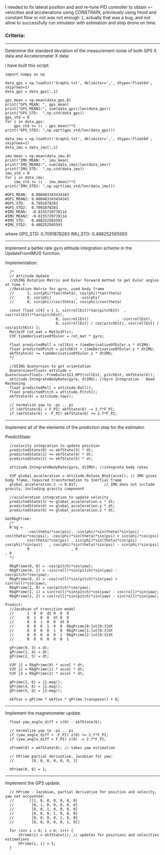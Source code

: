 

I needed to fix lateral position and and re-tune PID controller to obtain +- velocities and accelerations using CONSTRAIN, 
previously using fmod and constant flow or not was not enough :), actually that was a bug, and not allow to successfully run simulator with estimation and stop drone on time.

### Criteria:

----------------------------------------------------------------------------------------
Determine the standard deviation of the measurement noise of both GPS X data and Accelerometer X data:

i have built this script:
```
import numpy as np

data_gps = np.loadtxt('Graph1.txt', delimiter=',', dtype='Float64', skiprows=1)
data_gps = data_gps[:,1]

gps_mean = np.mean(data_gps,0)
print("GPS_MEAN: ", gps_mean)
print("GPS_MEAN2:", sum(data_gps)/len(data_gps))
print("GPS_STD:  ",np.std(data_gps))
gps_std = 0
for i in data_gps:
	gps_std += (i - gps_mean)**2
print("GPS_STD2: ",np.sqrt(gps_std/len(data_gps)))

data_imu = np.loadtxt('Graph2.txt', delimiter=',', dtype='Float64', skiprows=1)
data_imu = data_imu[:,1]

imu_mean = np.mean(data_imu,0)
print("IMU_MEAN: ", imu_mean)
print("IMU_MEAN2:", sum(data_imu)/len(data_imu))
print("IMU_STD:  ",np.std(data_imu))
imu_std = 0
for i in data_imu:
	imu_std += (i - imu_mean)**2
print("IMU_STD2: ",np.sqrt(imu_std/len(data_imu)))

#GPS_MEAN:  0.000483343434343
#GPS_MEAN2: 0.000483343434343
#GPS_STD:   0.7091878283
#GPS_STD2:  0.7091878283
#IMU_MEAN:  -0.0155729778114
#IMU_MEAN2: -0.0155729778114
#IMU_STD:   0.488252565593
#IMU_STD2:  0.488252565593
```

where 
GPS_STD:   0.7091878283
IMU_STD:   0.488252565593

----------------------------------------------------------------------------------------

Implement a better rate gyro attitude integration scheme in the UpdateFromIMU() function.

Implementation:
```
  /*
  // Attitude Update
  //USING Rotation Matrix and Euler Forward method to get Euler angles at time t
  //Rotation Matrix for gyro, used body frame
  //	  1, sin(phi)*tan(theta), cos(phi)*tan(theta)
  //	  0, cos(phi)           , -sin(phi)
  //	  0, sin(phi)/cos(theta), cos(phi)/cos(theta)

  const float v[9] = { 1, sin(rollEst)*tan(pitchEst)  , cos(rollEst)*tan(pitchEst),
					   0, cos(rollEst)             , -sin(rollEst),
					   0, sin(rollEst) / cos(pitchEst), cos(rollEst) / cos(pitchEst) };
  Mat3x3F rot_mat = Mat3x3F(v);
  V3F timeDerivativeOfEuler = rot_mat * gyro;

  float predictedRoll = rollEst + timeDerivativeOfEuler.x * dtIMU;
  float predictedPitch = pitchEst + timeDerivativeOfEuler.y * dtIMU;
  ekfState(6) += timeDerivativeOfEuler.z * dtIMU;
  */

  //USING Quaternion to get orientation
  Quaternion<float> attitude = Quaternion<float>::FromEuler123_RPY(rollEst, pitchEst, ekfState(6));
  attitude.IntegrateBodyRate(gyro, dtIMU); //Gyro Integration - Dead Reckoning
  float predictedRoll = attitude.Roll();
  float predictedPitch = attitude.Pitch();
  ekfState(6) = attitude.Yaw();

  // normalize yaw to -pi .. pi
  if (ekfState(6) > F_PI) ekfState(6) -= 2.f*F_PI;
  if (ekfState(6) < -F_PI) ekfState(6) += 2.f*F_PI;
  ```
----------------------------------------------------------------------------------------

Implement all of the elements of the prediction step for the estimator.

PredictState:
```
  //valocity integration to update position
  predictedState(0) += ekfState(3) * dt;
  predictedState(1) += ekfState(4) * dt;
  predictedState(2) += ekfState(5) * dt;

  attitude.IntegrateBodyRate(gyro, dtIMU); //integrate body rates

  V3F global_acceleration = attitude.Rotate_BtoI(accel); // IMU gives body frame, required transformation to Inertial frame
  global_acceleration.z -= 9.81f;			 // IMU does not include gravity, including gravity component

  //acceleration integration to update velocity
  predictedState(3) += global_acceleration.x * dt;
  predictedState(4) += global_acceleration.y * dt;
  predictedState(5) += global_acceleration.z * dt;
 
GetRbgPrime:
  /*
  R'bg =
		  -cos(theta)*cos(psi), -sin(phi)*sin(theta)*sin(psi) - cos(theta)*cos(psi), -cos(phi)*sin(theta)*sin(psi) + sin(phi)*cos(psi)
		  cos(theta)*cos(psi) , sin(phi)*sin(theta)*cos(psi) - cos(phi)*sin(psi)   , cos(phi)*sin(theta)*sin(psi) - sin(phi)*sin(psi)
		  0                   , 0                                                  , 0
  */

  RbgPrime(0, 0) = -cos(pitch)*cos(yaw);
  RbgPrime(0, 1) = -sin(roll)*sin(pitch)*sin(yaw) - cos(pitch)*cos(yaw);
  RbgPrime(0, 2) = -cos(roll)*sin(pitch)*sin(yaw) + sin(roll)*cos(yaw);
  RbgPrime(1, 0) = cos(pitch)*cos(yaw);
  RbgPrime(1, 1) = sin(roll)*sin(pitch)*cos(yaw) - cos(roll)*sin(yaw);
  RbgPrime(1, 2) = cos(roll)*sin(pitch)*sin(yaw) - sin(roll)*sin(yaw);

Predict:
  //Jacobian of transition model
  //      1  0  0  dt 0  0  0 
  //	  0  1  0  0  dt 0  0
  //	  0  0  1  0  0  dt 0
  //	  0  0  0  1  0  0  RbgPrime[0:]ut[0:3]dt
  //	  0  0  0  0  1  0  RbgPrime[1:]ut[0:3]dt
  //	  0  0  0  0  0  1  RbgPrime[2:]ut[0:3]dt
  //	  0  0  0  0  0  0  1

  gPrime(0, 3) = dt;
  gPrime(1, 4) = dt;
  gPrime(2, 5) = dt;

  V3F j1 = RbgPrime(0) * accel * dt;
  V3F j2 = RbgPrime(1) * accel * dt;
  V3F j3 = RbgPrime(2) * accel * dt;

  gPrime(3, 6) = j1.mag();
  gPrime(4, 6) = j2.mag();
  gPrime(5, 6) = j3.mag();
  
  ekfCov = gPrime * ekfCov * gPrime.transpose() + Q;  
```
----------------------------------------------------------------------------------------

Implement the magnetometer update.
```
  float yaw_angle_diff = z(0) - ekfState(6);

  // normalize yaw to -pi .. pi
  if (yaw_angle_diff < -F_PI) z(0) += 2.f*F_PI;
  if (yaw_angle_diff > F_PI) z(0) -= 2.f*F_PI;
  
  zFromX(0) = ekfState(6); // takes yaw estimation
  
  // hPrime partial derivative, Jacobian for yaw:
  //		[0, 0, 0, 0, 0, 0, 1]

  hPrime(0, 6) = 1;
  ```
----------------------------------------------------------------------------------------

Implement the GPS update.
```
  // hPrime - Jacobian, partial derivative for position and velocity, yaw not accounted:
  //	   [[1, 0, 0, 0, 0, 0, 0]
  //	    [0, 1, 0, 0, 0, 0, 0]
  //	    [0, 0, 1, 0, 0, 0, 0]
  //	    [0, 0, 0, 1, 0, 0, 0]
  //	    [0, 0, 0, 0, 1, 0, 0]
  //	    [0, 0, 0, 0, 0, 1, 0]]

  for (int i = 0; i < 6; i++) {
	  zFromX(i) = ekfState(i); // updates for positions and velocities estimations
	  hPrime(i, i) = 1;
  }
```
